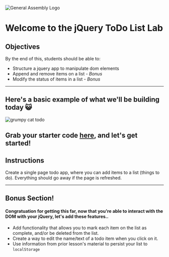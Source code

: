 ![General Assembly Logo](https://camo.githubusercontent.com/6ce15b81c1f06d716d753a61f5db22375fa684da/68747470733a2f2f67612d646173682e73332e616d617a6f6e6177732e636f6d2f70726f64756374696f6e2f6173736574732f6c6f676f2d39663838616536633963333837313639306533333238306663663535376633332e706e67)

# Welcome to the jQuery ToDo List Lab

## Objectives

By the end of this, students should be able to:

- Structure a jquery app to manipulate dom elements
- Append and remove items on a list  - *Bonus*
- Modify the status of items in a list - *Bonus*
<hr>

## Here's a basic example of what we'll be building today 😺

![grumpy cat todo](https://git.generalassemb.ly/raw/WDIplus-ATX/jQuery-Todo-List/master/assets/grumpy_cat_todo.jpg)


## Grab your starter code [here](https://git.generalassemb.ly/WDIplus-ATX/jQuery-Todo-List/tree/master/Starter-Code), and let's get started!

## Instructions

Create a single page todo app, where you can add items to a list (things to do). Everything should go away if the page is refreshed.
<hr>

## Bonus Section!

#### Congratuation for getting this far, now that you're able to interact with the DOM with your jQuery, let's add these features..

- Add functionality that allows you to mark each item on the list as complete, and/or be deleted from the list. 
- Create a way to edit the name/text of a todo item when you click on it.
- Use information from prior lesson's material to persist your list to ```localStorage```
